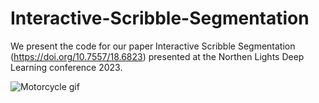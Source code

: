 # Interactive-Scribble-Segmentation
We present the code for our paper Interactive Scribble Segmentation (https://doi.org/10.7557/18.6823) presented at the Northen Lights Deep Learning conference 2023.

![Motorcycle gif](https://github.com/MMLowes/Interactive-Scribble-Segmentation/blob/main/gifs/motercycle_gif.gif)